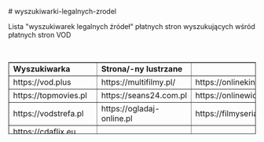 <p># wyszukiwarki-legalnych-zrodel</p>

<p>Lista &quot;wyszukiwarek legalnych źr&oacute;deł&quot; płatnych stron wyszukujących wśr&oacute;d płatnych stron VOD</p>

<p>&nbsp;</p>

<table border="1" style="border-collapse: collapse; width: 100%; height: 147px;">
	<tbody>
		<tr>
			<td style="width: 20%; height: 18px;"><strong>Wyszukiwarka</strong></td>
			<td style="width: 20%; height: 18px;"><strong>Strona/-ny lustrzane</strong></td>
			<td style="width: 20%; height: 18px;">&nbsp;</td>
			<td style="width: 20%; height: 18px;">&nbsp;</td>
		</tr>
		<tr style="height: 18px;">
			<td style="width: 20%; height: 18px;">https://vod.plus</td>
			<td style="width: 20%; height: 18px;">https://multifilmy.pl/</td>
			<td style="width: 20%; height: 18px;">https://onlinekino.pl</td>
			<td style="width: 20%; height: 18px;">https://ezalukaj.pl/</td>
		</tr>
		<tr style="height: 18px;">
			<td style="width: 20%; height: 18px;">https://topmovies.pl</td>
			<td style="width: 20%; height: 18px;">https://seans24.com.pl</td>
			<td style="width: 20%; height: 18px;">https://onlinewideo.pl</td>
			<td style="width: 20%; height: 18px;">&nbsp;</td>
		</tr>
		<tr style="height: 18px;">
			<td style="width: 20%; height: 18px;">https://vodstrefa.pl</td>
			<td style="width: 20%; height: 18px;">https://ogladaj-online.pl</td>
			<td style="width: 20%; height: 18px;">https://filmyseriale.pl</td>
			<td style="width: 20%; height: 18px;">&nbsp;</td>
		</tr>
		<tr style="height: 18px;">
			<td style="width: 20%; height: 21px;">https://cdaflix.eu</td>
			<td style="width: 20%; height: 21px;">&nbsp;</td>
			<td style="width: 20%; height: 21px;">&nbsp;</td>
			<td style="width: 20%; height: 21px;">&nbsp;</td>
		</tr>
		<tr style="height: 18px;">
			<td style="width: 20%; height: 18px;">https://zalukaj-pl.pl</td>
			<td style="width: 20%; height: 18px;">https://zalukaj.nojo.tv</td>
			<td style="width: 20%; height: 18px;">&nbsp;</td>
			<td style="width: 20%; height: 18px;">&nbsp;</td>
		</tr>
		<tr style="height: 18px;">
			<td style="width: 20%; height: 18px;">https://filmy-seriale-tv.pl/</td>
			<td style="width: 20%; height: 18px;">&nbsp;</td>
			<td style="width: 20%; height: 18px;">&nbsp;</td>
			<td style="width: 20%; height: 18px;">&nbsp;</td>
		</tr>
		<tr style="height: 18px;">
			<td style="width: 20%; height: 18px;">https://i-cda.pl/</td>
			<td style="width: 20%; height: 18px;">&nbsp;</td>
			<td style="width: 20%; height: 18px;">&nbsp;</td>
			<td style="width: 20%; height: 18px;">&nbsp;</td>
		</tr>
		<tr style="height: 18px;">
			<td style="width: 20%; height: 18px;">https://kinomaniak.cc</td>
			<td style="width: 20%; height: 18px;">https://seriale.best</td>
			<td style="width: 20%; height: 18px;">&nbsp;</td>
			<td style="width: 20%; height: 18px;">&nbsp;</td>
		</tr>
	</tbody>
</table>
